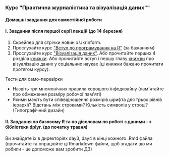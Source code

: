 ### Курс "Практична журналістика та візуалізація даних"" 
#### Домашні завдання для самостійної роботи




#### I. Завдання після першої серії лекцій (до 14 березня)

1. Скрейпер для стрічки новин з Ukrinform. 
2. Прослухайте курс ["Вступ до програмування на R"](https://www.datacamp.com/courses/free-introduction-to-r) (за бажанням)
3. Прослухайте курс ["Візуалізація даних"](https://courses.prometheus.org.ua/courses/IRF/DV101/2016_T3/about). Або прочитайте перших 4 розділа [книжки](https://serialmentor.com/dataviz/). Або прочитайте вступ і першу главу [книжки](http://socviz.co/) про візуалізацію даних у соціальних науках (ці книжки бажано прочитати протягом курсу). 
 

Тести для само-перевірки
- Назвіть три мнемонічних правила хорошого інфодизайну (пам'ятайте про обмеження розміру робочої пам'яті)
- Якими мають бути співвідношення розмірів шрифта для трьох рівнів ієрархії? Відстань між строками? Кількість символів у строці? (Типографічний дизайн)



#### II. Завдання по базовому R та по дієсловам по роботі з даними - з бібліотеки dplyr. (до початку травня)
Ви знайдете їх в директоріях day3, day4 в кінці кожного .Rmd файла (прочитайте та опрацюйте ці Rmarkdown файли, щоб згадати що ми робили - це допоможе вам зробити ДЗ)

 
 
 
 
 
 
 
 
 
 
